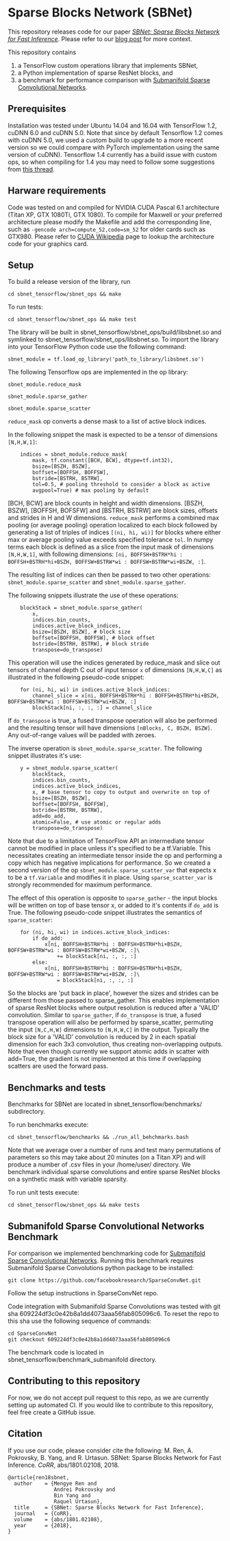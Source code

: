# Sparse Blocks Network (SBNet)

This repository releases code for our paper [*SBNet: Sparse Blocks Network for Fast Inference*](https://arxiv.org/abs/1801.02108). Please refer to our [blog post](https://eng.uber.com/sbnet) for more context. 

This repository contains 
1. a TensorFlow custom operations library that implements SBNet,
2. a Python implementation of sparse ResNet blocks, and
3. a benchmark for performance comparison with [Submanifold Sparse Convolutional Networks](https://arxiv.org/abs/1706.01307).

## Prerequisites

Installation was tested under Ubuntu 14.04 and 16.04 with TensorFlow 1.2, cuDNN 6.0 and cuDNN 5.0. Note that since by default Tensorflow 1.2 comes with cuDNN 5.0, we used a custom build to upgrade to a more recent version so we could compare with PyTorch implementation using the same version of cuDNN).
Tensorflow 1.4 currently has a build issue with custom ops, so when compiling for 1.4 you may need to follow some suggestions from [this thread](https://github.com/tensorflow/tensorflow/issues/12860).

## Harware requirements

Code was tested on and compiled for NVIDIA CUDA Pascal 6.1 architecture (Titan XP, GTX 1080Ti, GTX 1080).
To compile for Maxwell or your preferred architecture please modify the Makefile and add the corresponding line, such as `-gencode arch=compute_52,code=sm_52` for older cards such as GTX980.
Please refer to [CUDA Wikipedia](https://en.wikipedia.org/wiki/CUDA) page to lookup the architecture code for your graphics card.


## Setup

To build a release version of the library, run

`cd sbnet_tensorflow/sbnet_ops && make`

To run tests:

`cd sbnet_tensorflow/sbnet_ops && make test`

The library will be built in sbnet_tensorflow/sbnet_ops/build/libsbnet.so and symlinked to sbnet_tensorflow/sbnet_ops/libsbnet.so.
To import the library into your TensorFlow Python code use the following command:

```
sbnet_module = tf.load_op_library('path_to_library/libsbnet.so')
```

The following Tensorflow ops are implemented in the op library:

```sbnet_module.reduce_mask```

```sbnet_module.sparse_gather```

```sbnet_module.sparse_scatter```


`reduce_mask` op converts a dense mask to a list of active block indices.

In the following snippet the mask is expected to be a tensor of dimensions `[N,H,W,1]`:

```
    indices = sbnet_module.reduce_mask(
        mask, tf.constant([BCH, BCW], dtype=tf.int32),
        bsize=[BSZH, BSZW],
        boffset=[BOFFSH, BOFFSW],
        bstride=[BSTRH, BSTRW],
        tol=0.5, # pooling threshold to consider a block as active
        avgpool=True) # max pooling by default
```

[BCH, BCW] are block counts in height and width dimensions.
[BSZH, BSZW], [BOFFSH, BOFSFW] and [BSTRH, BSTRW] are block sizes, offsets and strides in H and W dimensions.
`reduce_mask` performs a combined max pooling (or average pooling) operation localized to each block followed by generating
a list of triples of indices `[(ni, hi, wi)]` for blocks where either max or average pooling value exceeds specified tolerance `tol`.
In numpy terms each block is defined as a slice from the input mask of dimensions `[N,H,W,1]`, with following dimensions:
`[ni, BOFFSH+BSTRH*hi : BOFFSH+BSTRH*hi+BSZH, BOFFSW+BSTRW*wi : BOFFSW+BSTRW*wi+BSZW, :]`.

The resulting list of indices can then be passed to two other operations: `sbnet_module.sparse_scatter` and `sbnet_module.sparse_gather`.

The following snippets illustrate the use of these operations:
```
    blockStack = sbnet_module.sparse_gather(
        x,
        indices.bin_counts,
        indices.active_block_indices,
        bsize=[BSZH, BSZW], # block size
        boffset=[BOFFSH, BOFFSW], # block offset
        bstride=[BSTRH, BSTRW], # block stride
        transpose=do_transpose)
```

This operation will use the indices generated by reduce_mask and slice out tensors of channel depth C out of input tensor `x` of dimensions `[N,H,W,C]` as illustrated in the following pseudo-code snippet:

```
    for (ni, hi, wi) in indices.active_block_indices:
        channel_slice = x[ni, BOFFSH+BSTRH*hi : BOFFSH+BSTRH*hi+BSZH, BOFFSW+BSTRW*wi : BOFFSW+BSTRW*wi+BSZW, :]
        blockStack[ni, :, :, :] = channel_slice
```

If `do_transpose` is true, a fused transpose operation will also be performed and the resulting tensor will have dimensions `[nBlocks, C, BSZH, BSZW]`.
Any out-of-range values will be padded with zeroes.

The inverse operation is `sbnet_module.sparse_scatter`. The following snippet illustrates it's use:

```
    y = sbnet_module.sparse_scatter(
        blockStack,
        indices.bin_counts,
        indices.active_block_indices,
        x, # base tensor to copy to output and overwrite on top of
        bsize=[BSZH, BSZW],
        boffset=[BOFFSH, BOFFSW],
        bstride=[BSTRH, BSTRW],
        add=do_add,
        atomic=False, # use atomic or regular adds
        transpose=do_transpose)
```

Note that due to a limitation of TensorFlow API an intermediate tensor cannot be modified in place unless it's specified to be a tf.Variable.
This necessitates creating an intermediate tensor inside the op and performing a copy which has negative implications for performance.
So we created a second version of the op `sbnet_module.sparse_scatter_var` that expects x to be a `tf.Variable` and modifies it in place.
Using `sparse_scatter_var` is strongly recommended for maximum performance.

The effect of this operation is opposite to `sparse_gather` - the input blocks will be written on top of base tensor x, or added to it's contents if `do_add` is True.
The following pseudo-code snippet illustrates the semantics of `sparse_scatter`:

```
    for (ni, hi, wi) in indices.active_block_indices:
        if do_add:
            x[ni, BOFFSH+BSTRH*hi : BOFFSH+BSTRH*hi+BSZH, BOFFSW+BSTRW*wi : BOFFSW+BSTRW*wi+BSZW, :]\
                += blockStack[ni, :, :, :]
        else:
            x[ni, BOFFSH+BSTRH*hi : BOFFSH+BSTRH*hi+BSZH, BOFFSW+BSTRW*wi : BOFFSW+BSTRW*wi+BSZW, :]\
                = blockStack[ni, :, :, :]
```

So the blocks are 'put back in place', however the sizes and strides can be different from those passed to sparse_gather. This enables implementation of sparse ResNet blocks where output resolution is reduced
after a 'VALID' convolution. Similar to `sparse_gather`, if `do_transpose` is true, a fused transpose operation will also be performed by sparse_scatter, permuting the input `[N,C,H,W]` dimensions to `[N,H,W,C]` in the output.
Typically the block size for a 'VALID' convolution is reduced by 2 in each spatial dimension for each 3x3 convolution, thus creating non-overlapping outputs.
Note that even though currently we support atomic adds in scatter with add=True, the gradient is not implemented at this time if overlapping scatters are used the forward pass. 

## Benchmarks and tests

Benchmarks for SBNet are located in sbnet_tensorflow/benchmarks/ subdirectory.

To run benchmarks execute:

```
cd sbnet_tensorflow/benchmarks && ./run_all_behchmarks.bash
```

Note that we average over a number of runs and test many permutations of parameters so this may take about 20 minutes (on a Titan XP) and will produce a number of .csv files in your /home/user/ directory.
We benchmark individual sparse convolutions and entire sparse ResNet blocks on a synthetic mask with variable sparsity.

To run unit tests execute:
```
cd sbnet_tensorflow/sbnet_ops && make tests
```


## Submanifold Sparse Convolutional Networks Benchmark

For comparison we implemented benchmarking code for [Submanifold Sparse Convolutional Networks](https://github.com/facebookresearch/SparseConvNet).
Running this benchmark requires Submanifold Sparse Convolutions python package to be installed:
``` 
git clone https://github.com/facebookresearch/SparseConvNet.git 
```
Follow the setup instructions in SparseConvNet repo.

Code integration with Submanifold Sparse Convolutions was tested with git sha 609224df3c0e42b8a1dd4073aaa56fab805096c6. To reset the repo to this sha use the following sequence of commands:
```
cd SparseConvNet
git checkout 609224df3c0e42b8a1dd4073aaa56fab805096c6
```

The benchmark code is located in sbnet_tensorflow/benchmark_submanifold directory.


## Contributing to this repository

For now, we do not accept pull request to this repo, as we are currently setting up automated CI.
If you would like to contribute to this repository, feel free create a GitHub issue.

## Citation

If you use our code, please consider cite the following:
M. Ren, A. Pokrovsky, B. Yang, and R. Urtasun. SBNet: Sparse Blocks Network for Fast Inference. 
*CoRR*, abs/1801.02108, 2018.

```
@article{ren18sbnet,
  author    = {Mengye Ren and 
               Andrei Pokrovsky and
               Bin Yang and
               Raquel Urtasun},
  title     = {SBNet: Sparse Blocks Network for Fast Inference},
  journal   = {CoRR},
  volume    = {abs/1801.02108},
  year      = {2018},
}
```